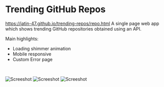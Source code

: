 # Trending GitHub Repos
https://jatin-47.github.io/trending-repos/repo.html
A single page web app which shows trending GitHub repositories obtained using an API.

Main highlights:
- Loading shimmer animation
- Mobile responsive
- Custom Error page
<br>

![Screeshot](https://github.com/jatin-47/Khetipoint/blob/main/Screenshot%20(195).png)
![Screeshot](https://github.com/jatin-47/Khetipoint/blob/main/Screenshot%20(194).png)
![Screeshot](https://github.com/jatin-47/Khetipoint/blob/main/Screenshot%20(196).png)
